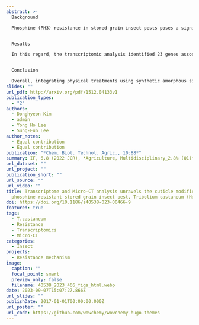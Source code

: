 ```yaml
---
abstract: >-
  Background

  Phosphine (PH3) resistance in stored grain insect pests poses a significant challenge to effective pest control strategies worldwide. This study delved into understanding PH3-resistant mechanism, with the objective of informing robust and sustainable pest management strategies that could mitigate the impacts of PH3 resistance.


  Results

  In this regard, the transcriptomic analysis identified 23 genes associated with chitin synthesis and cuticle formation, which showed significant expression in PH3-resistant (R) strains compared to susceptible strains. Micro-computed tomography (Micro-CT) revealed an extended and tighter cuticular structure in the PH3-R Tribolium castaneum than PH3-susceptible strains but with no changes in the cuticle thickness. This altered cuticle structure may reduce PH3 penetration through cuticles rather than completely closing spiracles during fumigation. It is also hypothesized to prevent water loss from the insect body, as water production decreased in PH3-R T. castaneum due to the down-regulation of the electron transport chain function. Validation of several chitin synthesis gene expression levels revealed consistent results with those of transcriptomic analysis.


  Conclusion

  Overall, integrating physical treatments using synthetic amorphous silicates, water absorbents, and cuticle-damaging materials during PH3 fumigation is recommended for its prolonged and controlled usage in the field.
slides: ""
url_pdf: http://arxiv.org/pdf/1512.04133v1
publication_types:
  - "2"
authors:
  - Donghyeon Kim
  - admin
  - Yong Ho Lee
  - Sung-Eun Lee
author_notes:
  - Equal contribution
  - Equal contribution
publication: "*Chem. Biol. Technol. Agric., 10:88*"
summary: IF, 6.8 (2022 JCR), *Agriculture, Multidisciplinary_2.8% (Q1)*
url_dataset: ""
url_project: ""
publication_short: ""
url_source: ""
url_video: ""
title: Transcriptome and Micro-CT analysis unravels the cuticle modification in
  phosphine-resistant stored grain insect pest, Tribolium castaneum (Herbst)
doi: https://doi.org/10.1186/s40538-023-00466-9
featured: true
tags:
  - T.castaneum
  - Resistance
  - Transcriptomics
  - Micro-CT
categories:
  - Insect
projects:
  - Resistance mechanism
image:
  caption: ""
  focal_point: smart
  preview_only: false
  filename: 40538_2023_466_figa_html.webp
date: 2023-09-07T15:07:27.866Z
url_slides: ""
publishDate: 2017-01-01T00:00:00.000Z
url_poster: ""
url_code: https://github.com/wowchemy/wowchemy-hugo-themes
---
```

